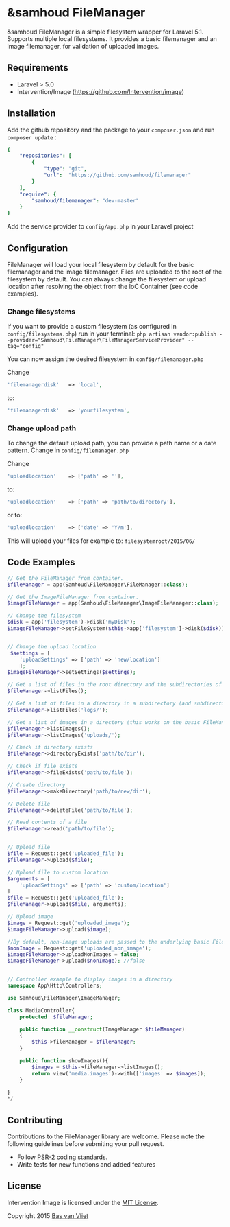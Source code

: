 # &samhoud FileManager

&samhoud FileManager is a simple filesystem wrapper for Laravel 5.1. Supports multiple local filesystems. 
It provides a basic filemanager and an image filemanager, for validation of uploaded images.


## Requirements

- Laravel > 5.0
- Intervention/Image (https://github.com/Intervention/image)


## Installation

Add the github repository and the package to your `composer.json` and run ```composer update``` :

```yaml
{
 	"repositories": [
        {
            "type": "git",
            "url":  "https://github.com/samhoud/filemanager"
        }
    ],
    "require": {
        "samhoud/filemanager": "dev-master"
    }
}
```
Add the service provider to ```config/app.php``` in your Laravel project

## Configuration

FileManager will load your local filesystem by default for the basic filemanager and the image filemanager. Files are uploaded to the root of the filesystem by default. You can always change the filesystem or upload location after resolving the object from the IoC Container (see code examples).

### Change filesystems
If you want to provide a custom filesystem (as configured in ```config/filesystems.php```) run in your terminal:
```php artisan vendor:publish --provider="Samhoud\FileManager\FileManagerServiceProvider" --tag="config"```

You can now assign the desired filesystem in ```config/filemanager.php```

Change
```php
'filemanagerdisk'   => 'local',
```

to: 
```php
'filemanagerdisk'   => 'yourfilesystem',
```

### Change upload path
To change the default upload path, you can provide a path name or a date pattern. Change in ```config/filemanager.php```

Change
```php
'uploadlocation'    => ['path' => ''],
```

to: 
```php
'uploadlocation'    => ['path' => 'path/to/directory'],
```

or to:
```php 
'uploadlocation'    => ['date' => 'Y/m'],
```
This will upload your files for example to: ```filesystemroot/2015/06/``` 


## Code Examples

```php
// Get the FileManager from container.
$fileManager = app(Samhoud\FileManager\FileManager::class);

// Get the ImageFileManager from container.
$imageFileManager = app(Samhoud\FileManager\ImageFileManager::class);

// Change the filesystem
$disk = app('filesystem')->disk('myDisk');
$imageFileManager->setFileSystem($this->app['filesystem']->disk($disk));


// Change the upload location
 $settings = [
 	'uploadSettings' => ['path' => 'new/location']  
 	];
$imageFileManager->setSettings($settings);

// Get a list of files in the root directory and the subdirectories of the filesystem
$fileManager->listFiles();

// Get a list of files in a directory in a subdirectory (and subdirectories of this directory) of the filesystem
$fileManager->listFiles('logs/');

// Get a list of images in a directory (this works on the basic FileManager as well)
$fileManager->listImages();
$fileManager->listImages('uploads/');

// Check if directory exists
$fileManager->directoryExists('path/to/dir');

// Check if file exists
$fileManager->fileExists('path/to/file');

// Create directory
$fileManager->makeDirectory('path/to/new/dir');

// Delete file
$fileManager->deleteFile('path/to/file');

// Read contents of a file
$fileManager->read('path/to/file');


// Upload file
$file = Request::get('uploaded_file');
$fileManager->upload($file);

// Upload file to custom location
$arguments = [
	'uploadSettings' => ['path' => 'custom/location']  
]
$file = Request::get('uploaded_file');
$fileManager->upload($file, arguments);

// Upload image
$image = Request::get('uploaded_image');
$imageFileManager->upload($image);

//By default, non-image uploads are passed to the underlying basic FileManager. To prevent this, disable the upload of non-image files:
$nonImage = Request::get('uploaded_non_image');
$imageFileManager->uploadNonImages = false;
$imageFileManager->upload($nonImage); //false


// Controller example to display images in a directory
namespace App\Http\Controllers;

use Samhoud\FileManager\ImageManager;

class MediaController{
	protected  $fileManager;

	public function __construct(ImageManager $fileManager)
	{
		$this->fileManager = $fileManager;
	}

	public function showImages(){
		$images = $this->fileManager->listImages();
		return view('media.images')->with(['images' => $images]);
	}

}
*/

```

## Contributing

Contributions to the FileManager library are welcome. Please note the following guidelines before submiting your pull request.

- Follow [PSR-2](http://www.php-fig.org/psr/psr-2/) coding standards.
- Write tests for new functions and added features

## License

Intervention Image is licensed under the [MIT License](http://opensource.org/licenses/MIT).

Copyright 2015 [Bas van Vliet](http://samhoud.com/)
